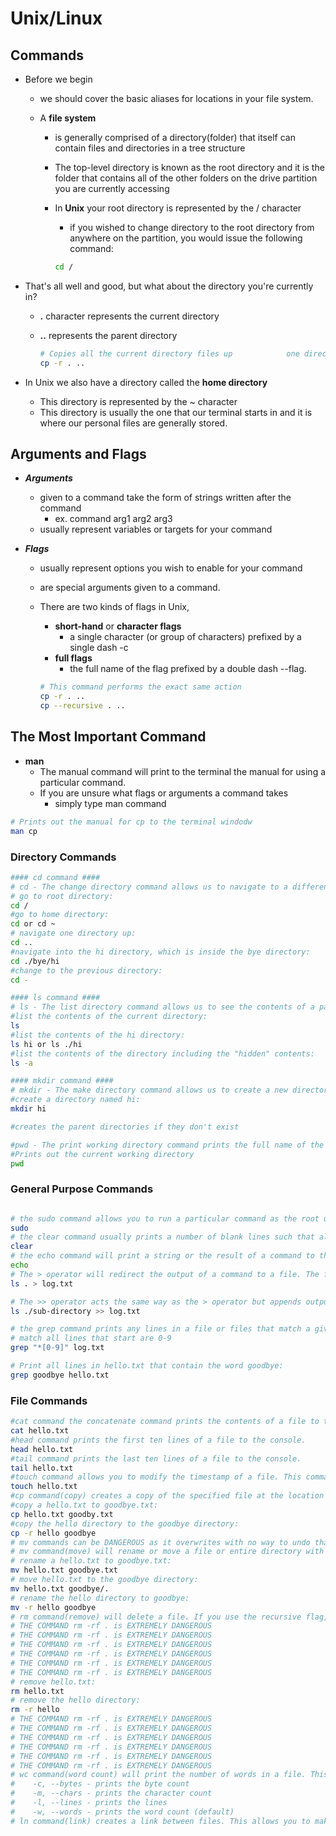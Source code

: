 # Unix/Linux

## Commands

-   Before we begin

    -   we should cover the basic aliases for locations in your file system.
    -   A **file system**

        -   is generally comprised of a directory(folder) that itself can contain files and directories in a tree structure
        -   The top-level directory is known as the root directory and it is the folder that contains all of the other folders on the drive partition you are currently accessing
        -   In **Unix** your root directory is represented by the / character

            -   if you wished to change directory to the root directory from anywhere on the partition, you would issue the following command:

            ```bash
            cd /
            ```

-   That's all well and good, but what about the directory you're currently in?

    -   **.** character represents the current directory
    -   **..** represents the parent directory

        ```bash
        # Copies all the current directory files up            one directory
        cp -r . ..
        ```

-   In Unix we also have a directory called the **home directory**
    -   This directory is represented by the ~ character
    -   This directory is usually the one that our terminal starts in and it is where our personal files are generally stored.

## Arguments and Flags

-   **_Arguments_**
    -   given to a command take the form of strings written after the command
        -   ex. command arg1 arg2 arg3
    -   usually represent variables or targets for your command
-   **_Flags_**

    -   usually represent options you wish to enable for your command
    -   are special arguments given to a command.
    -   There are two kinds of flags in Unix,

        -   **short-hand** or **character flags**
            -   a single character (or group of characters) prefixed by a single dash -c
        -   **full flags**
            -   the full name of the flag prefixed by a double dash --flag.

        ```bash
        # This command performs the exact same action
        cp -r . ..
        cp --recursive . ..
        ```

## The Most Important Command

-   **man**
    -   The manual command will print to the terminal the manual for using a particular command.
    -   If you are unsure what flags or arguments a command takes
        -   simply type man command

```bash
# Prints out the manual for cp to the terminal windodw
man cp
```

### Directory Commands

```bash
#### cd command ####
# cd - The change directory command allows us to navigate to a different directory on the drive.
# go to root directory:
cd /
#go to home directory:
cd or cd ~
# navigate one directory up:
cd ..
#navigate into the hi directory, which is inside the bye directory:
cd ./bye/hi
#change to the previous directory:
cd -

#### ls command ####
# ls - The list directory command allows us to see the contents of a particular directory. When given no arguments, it lists the contents of the current directory. The -a flag allows you to see hidden items in the directory.
#list the contents of the current directory:
ls
#list the contents of the hi directory:
ls hi or ls ./hi
#list the contents of the directory including the "hidden" contents:
ls -a

#### mkdir command ####
# mkdir - The make directory command allows us to create a new directory. mkdir takes an argument representing the name of the directory you wish to create.
#create a directory named hi:
mkdir hi

#creates the parent directories if they don't exist

#pwd - The print working directory command prints the full name of the directory you are currently working in. For example, if you were working in the home directory inside of the root directory the output of pwd might be /home.
#Prints out the current working directory
pwd

```

### General Purpose Commands

```bash

# the sudo command allows you to run a particular command as the root user.
sudo
# the clear command usually prints a number of blank lines such that all previous commands are no longer on the screen. There is a shortcut for this command, ctrl-l
clear
# the echo command will print a string or the result of a command to the console.
echo
# The > operator will redirect the output of a command to a file. The file will be created or overwritten if it already exists. ex.
ls . > log.txt

# The >> operator acts the same way as the > operator but appends output to the file instead of overwriting if it exists.
ls ./sub-directory >> log.txt

# the grep command prints any lines in a file or files that match a given pattern. By default, grep interprets the pattern as a basic regular expression.
# match all lines that start are 0-9
grep "*[0-9]" log.txt

# Print all lines in hello.txt that contain the word goodbye:
grep goodbye hello.txt
```

### File Commands

```bash
#cat command the concatenate command prints the contents of a file to the console.
cat hello.txt
#head command prints the first ten lines of a file to the console.
head hello.txt
#tail command prints the last ten lines of a file to the console.
tail hello.txt
#touch command allows you to modify the timestamp of a file. This command is usually used to #create empty files, as an empty file is created if touch is given a file name that does not exist.
touch hello.txt
#cp command(copy) creates a copy of the specified file at the location specified. If the recursive glag is used, it will operate on directories.
#copy a hello.txt to goodbye.txt:
cp hello.txt goodby.txt
#copy the hello directory to the goodbye directory:
cp -r hello goodbye
# mv commands can be DANGEROUS as it overwrites with no way to undo that overwrite. Prefer the us of cp above until comfortable with command line
# mv command(move) will rename or move a file or entire directory with the recursive flag.
# rename a hello.txt to goodbye.txt:
mv hello.txt goodbye.txt
# move hello.txt to the goodbye directory:
mv hello.txt goodbye/.
# rename the hello directory to goodbye:
mv -r hello goodbye
# rm command(remove) will delete a file. If you use the recursive flag, it can delete a directory. The force flag will cause the command to delete files without prompting the user if there are warnings. # THE COMMAND rm -rf . is EXTREMELY DANGEROUS
# THE COMMAND rm -rf . is EXTREMELY DANGEROUS
# THE COMMAND rm -rf . is EXTREMELY DANGEROUS
# THE COMMAND rm -rf . is EXTREMELY DANGEROUS
# THE COMMAND rm -rf . is EXTREMELY DANGEROUS
# THE COMMAND rm -rf . is EXTREMELY DANGEROUS
# THE COMMAND rm -rf . is EXTREMELY DANGEROUS
# remove hello.txt:
rm hello.txt
# remove the hello directory:
rm -r hello
# THE COMMAND rm -rf . is EXTREMELY DANGEROUS
# THE COMMAND rm -rf . is EXTREMELY DANGEROUS
# THE COMMAND rm -rf . is EXTREMELY DANGEROUS
# THE COMMAND rm -rf . is EXTREMELY DANGEROUS
# THE COMMAND rm -rf . is EXTREMELY DANGEROUS
# THE COMMAND rm -rf . is EXTREMELY DANGEROUS
# wc command(word count) will print the number of words in a file. This command has several flags available
#    -c, --bytes - prints the byte count
#    -m, --chars - prints the character count
#    -l, --lines - prints the lines
#    -w, --words - prints the word count (default)
# ln command(link) creates a link between files. This allows you to make a shortcut to a file in one location without copying it over.
```

